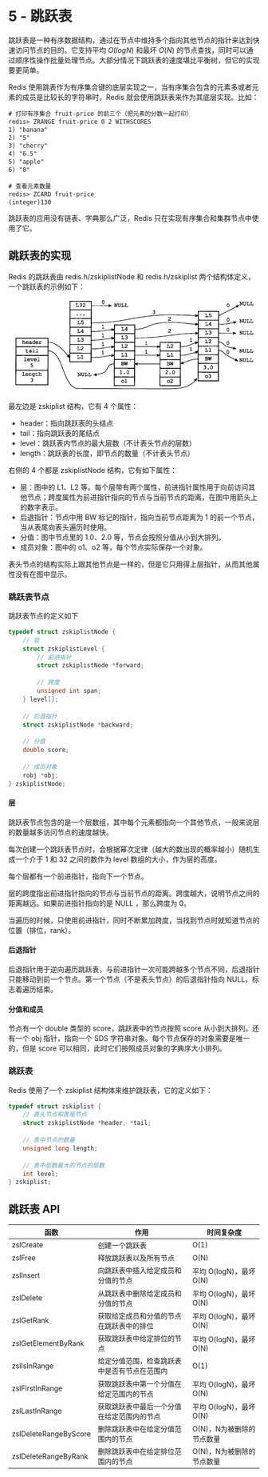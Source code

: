 # 5 - 跳跃表
跳跃表是一种有序数据结构，通过在节点中维持多个指向其他节点的指针来达到快速访问节点的目的。它支持平均 $O(logN)$ 和最坏 $O(N)$ 的节点查找，同时可以通过顺序性操作批量处理节点。大部分情况下跳跃表的速度堪比平衡树，但它的实现要更简单。

Redis 使用跳表作为有序集合键的底层实现之一，当有序集合包含的元素多或者元素的成员是比较长的字符串时，Redis 就会使用跳跃表来作为其底层实现。比如：
```shell
# 打印有序集合 fruit-price 的前三个（把元素的分数一起打印）
redis> ZRANGE fruit-price 0 2 WITHSCORES
1) "banana"
2) "5"
3) "cherry"
4) "6.5"
5) "apple"
6) "8"

# 查看元素数量
redis> ZCARD fruit-price
(integer)130
```
跳跃表的应用没有链表、字典那么广泛，Redis 只在实现有序集合和集群节点中使用了它。

## 跳跃表的实现
Redis 的跳跃表由 redis.h/zskiplistNode 和 redis.h/zskiplist 两个结构体定义，一个跳跃表的示例如下：

![跳跃表示例](image/跳跃表示例.png)

最左边是 zskiplist 结构，它有 4 个属性：
- header：指向跳跃表的头结点
- tail：指向跳跃表的尾结点
- level：跳跃表内节点的最大层数（不计表头节点的层数）
- length：跳跃表的长度，即节点的数量（不计表头节点）

右侧的 4 个都是 zskiplistNode 结构，它有如下属性：
- 层：图中的 L1、L2 等。每个层带有两个属性，前进指针属性用于向前访问其他节点；跨度属性为前进指针指向的节点与当前节点的距离，在图中用箭头上的数字表示。
- 后退指针：节点中用 BW 标记的指针，指向当前节点距离为 1 的前一个节点，当从表尾向表头遍历时使用。
- 分值：图中节点里的 1.0、2.0 等，节点会按照分值从小到大排列。
- 成员对象：图中的 o1、o2 等，每个节点实际保存一个对象。

表头节点的结构实际上跟其他节点是一样的，但是它只用得上层指针，从而其他属性没有在图中显示。

### 跳跃表节点
跳跃表节点的定义如下
```c
typedef struct zskiplistNode {
    // 层
    struct zskiplistLevel {
        // 前进指针
        struct zskiplistNode *forward;

        // 跨度
        unsigned int span;
    } level[];

    // 后退指针
    struct zskiplistNode *backward;

    // 分值
    double score;

    // 成员对象
    robj *obj;
} zskiplistNode;
```

#### 层
跳跃表节点包含的是一个层数组，其中每个元素都指向一个其他节点，一般来说层的数量越多访问节点的速度越快。

每次创建一个跳跃表节点时，会根据幂次定律（越大的数出现的概率越小）随机生成一个介于 1 和 32 之间的数作为 level 数组的大小，作为层的高度。

每个层都有一个前进指针，指向下一个节点。

层的跨度指出前进指针指向的节点与当前节点的距离。跨度越大，说明节点之间的距离越远。如果前进指针指向的是 NULL ，那么跨度为 0。

当遍历的时候，只使用前进指针，同时不断累加跨度，当找到节点时就知道节点的位置（排位，rank）。

#### 后退指针
后退指针用于逆向遍历跳跃表，与前进指针一次可能跨越多个节点不同，后退指针只能移动到前一个节点。第一个节点（不是表头节点）的后退指针指向 NULL，标志着遍历结束。

#### 分值和成员
节点有一个 double 类型的 score，跳跃表中的节点按照 score 从小到大排列。还有一个 obj 指针，指向一个 SDS 字符串对象。每个节点保存的对象需要是唯一的，但是 score 可以相同，此时它们按照成员对象的字典序大小排列。

### 跳跃表
Redis 使用了一个 zskiplist 结构体来维护跳跃表，它的定义如下：
```c
typedef struct zskiplist {
    // 表头节点和表尾节点
    struct zskiplistNode *header, *tail;

    // 表中节点的数量
    unsigned long length;

    // 表中层数最大的节点的层数
    int level;
} zskiplist;
```

## 跳跃表 API
| 函数 | 作用 | 时间复杂度 |
| --- | --- | --- |
| zslCreate | 创建一个跳跃表 | O(1) |
| zslFree | 释放跳跃表以及所有节点 | O(N) |
| zslInsert | 向跳跃表中插入给定成员和分值的节点 | 平均 O(logN)，最坏 O(N) |
| zslDelete | 从跳跃表中删除给定成员和分值的节点 | 平均 O(logN)，最坏 O(N) |
| zslGetRank | 获取给定成员和分值的节点在跳跃表中的排位 | 平均 O(logN)，最坏 O(N) |
| zslGetElementByRank | 获取跳跃表中给定排位的节点 | 平均 O(logN)，最坏 O(N) |
| zslIsInRange | 给定分值范围，检查跳跃表中是否有节点在范围内 | O(1) |
| zslFirstInRange | 获取跳跃表中第一个分值在给定范围内的节点 | 平均 O(logN)，最坏 O(N) |
| zslLastInRange | 获取跳跃表中最后一个分值在给定范围内的节点 | 平均 O(logN)，最坏 O(N) |
| zslDeleteRangeByScore | 删除跳跃表中在给定分值范围内的节点 | O(N)，N为被删除的节点数量 |
| zslDeleteRangeByRank | 删除跳跃表中在给定排位范围内的节点 | O(N)，N为被删除的节点数量 |